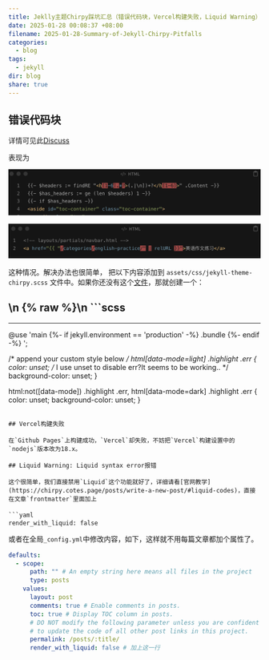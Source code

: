 ```yaml
---
title: Jeklly主题Chirpy踩坑汇总（错误代码块，Vercel构建失败，Liquid Warning）
date: 2025-01-28 00:08:37 +08:00
filename: 2025-01-28-Summary-of-Jekyll-Chirpy-Pitfalls
categories:
  - blog
tags:
  - jekyll
dir: blog
share: true
---
```

## 错误代码块

详情可见此[Discuss](https://github.com/cotes2020/jekyll-theme-chirpy/discussions/1943)

表现为

![Jeklly主题Chirpy错误代码块-20250128.png](../../assets/images/Jeklly%E4%B8%BB%E9%A2%98Chirpy%E9%94%99%E8%AF%AF%E4%BB%A3%E7%A0%81%E5%9D%97-20250128.png)

![Jeklly主题Chirpy错误代码块-20250128-1.png](../../assets/images/Jeklly%E4%B8%BB%E9%A2%98Chirpy%E9%94%99%E8%AF%AF%E4%BB%A3%E7%A0%81%E5%9D%97-20250128-1.png)

这种情况。解决办法也很简单， 把以下内容添加到 `assets/css/jekyll-theme-chirpy.scss` 文件中。如果你还没有这个[文件](https://github.com/cotes2020/jekyll-theme-chirpy/blob/master/assets/css/jekyll-theme-chirpy.scss)，那就创建一个：

\n    {% raw %}\n    ```scss
---
---

@use 'main
{%- if jekyll.environment == 'production' -%}
  .bundle
{%- endif -%}
';

/* append your custom style below */
html[data-mode=light] .highlight .err {
  color: unset;  /* I use unset to disable err?It seems to be working.. */
  background-color: unset;
}

html:not([data-mode]) .highlight .err, html[data-mode=dark] .highlight .err {
  color: unset;
  background-color: unset;
}

```\n    {% endraw %}\n    

## Vercel构建失败

在`Github Pages`上构建成功，`Vercel`却失败，不妨把`Vercel`构建设置中的`nodejs`版本改为18.x。

## Liquid Warning: Liquid syntax error报错

这个很简单，我们直接禁用`Liquid`这个功能就好了，详细请看[官网教学](https://chirpy.cotes.page/posts/write-a-new-post/#liquid-codes)，直接在文章`frontmatter`里面加上

```yaml
render_with_liquid: false
```

或者在全局`_config.yml`中修改内容，如下，这样就不用每篇文章都加个属性了。

```yml
defaults:
  - scope:
      path: "" # An empty string here means all files in the project
      type: posts
    values:
      layout: post
      comments: true # Enable comments in posts.
      toc: true # Display TOC column in posts.
      # DO NOT modify the following parameter unless you are confident enough
      # to update the code of all other post links in this project.
      permalink: /posts/:title/
      render_with_liquid: false # 加上这一行
```
